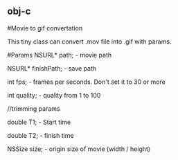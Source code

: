 ## obj-c
#Movie to gif convertation

This tiny class can convert .mov file into .gif with params.

#Params
NSURL* path; - movie path

NSURL* finishPath; - save path

int fps; - frames per seconds. Don't set it to 30 or more

int quality; - quality from 1 to 100


//trimming params

double T1; - Start time

double T2; - finish time



NSSize size; - origin size of movie (width / height)


